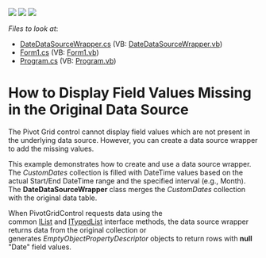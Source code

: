 <!-- default badges list -->
![](https://img.shields.io/endpoint?url=https://codecentral.devexpress.com/api/v1/VersionRange/128581540/21.2.3%2B)
[![](https://img.shields.io/badge/Open_in_DevExpress_Support_Center-FF7200?style=flat-square&logo=DevExpress&logoColor=white)](https://supportcenter.devexpress.com/ticket/details/E4493)
[![](https://img.shields.io/badge/📖_How_to_use_DevExpress_Examples-e9f6fc?style=flat-square)](https://docs.devexpress.com/GeneralInformation/403183)
<!-- default badges end -->
<!-- default file list -->
*Files to look at*:

* [DateDataSourceWrapper.cs](./CS/CustomDatesPivot/DateDataSourceWrapper.cs) (VB: [DateDataSourceWrapper.vb](./VB/CustomDatesPivot/DateDataSourceWrapper.vb))
* [Form1.cs](./CS/CustomDatesPivot/Form1.cs) (VB: [Form1.vb](./VB/CustomDatesPivot/Form1.vb))
* [Program.cs](./CS/CustomDatesPivot/Program.cs) (VB: [Program.vb](./VB/CustomDatesPivot/Program.vb))
<!-- default file list end -->
# How to Display Field Values Missing in the Original Data Source


The Pivot Grid control cannot display field values which are not present in the underlying data source. However, you can create a data source wrapper to add the missing values.

This example demonstrates how to create and use a data source wrapper. The _CustomDates_ collection is filled with DateTime values based on the actual Start/End DateTime range and the specified interval (e.g., Month). The **DateDataSourceWrapper** class merges the _CustomDates_ collection with the original data table. 

When PivotGridControl requests data using the common <a href="https://msdn.microsoft.com/en-us/library/system.collections.ilist(v=vs.110).aspx">IList</a> and <a href="https://msdn.microsoft.com/en-us/library/system.componentmodel.itypedlist(v=vs.110).aspx">ITypedList</a> interface methods, the data source wrapper returns data from the original collection or generates _EmptyObjectPropertyDescriptor_ objects to return rows with **null** "Date" field values.
